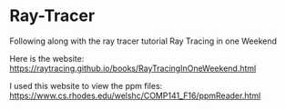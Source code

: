 # Ray-Tracer
Following along with the ray tracer tutorial Ray Tracing in one Weekend

Here is the website: https://raytracing.github.io/books/RayTracingInOneWeekend.html

I used this website to view the ppm files: https://www.cs.rhodes.edu/welshc/COMP141_F16/ppmReader.html
